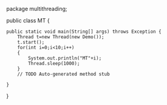 package multithreading;

public class MT {

	public static void main(String[] args) throws Exception {
		Thread t=new Thread(new Demo());
		t.start();
		for(int i=0;i<10;i++)
		{
			System.out.println("MT"+i);
			Thread.sleep(1000);
		}
		// TODO Auto-generated method stub

	}

}
